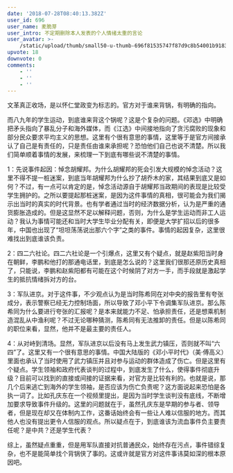 ```yaml
---
date: '2018-07-28T08:40:13.382Z'
user_id: 696
user_name: 麦脆芽
user_intro: 不定期删除本人发表的个人情绪太重的言论
user_avatar: >-
    /static/upload/thumb/small50-u-thumb-696f81535747f87d9c8b54001b9183fc3579e3cfb27.png
upvote: 18
downvote: 0
comments:
    - ''
    - ''
    - ''
---
```


文革真正收场，是以怀仁堂政变为标志的。官方对于谁来背锅，有明确的指向。

而八九年的学生运动，到底谁来背这个锅呢？这是个复杂的问题。《邓选》中明确把矛头指向了暴乱分子和海外媒体，而《江选》中间接地指向了贪污腐败的现象和部分民众要求平均主义的思想。这里有个很有意思的事情，这里等于是官方间接承认了自己是有责任的，只是责任由谁来承担呢？恐怕他们自己也说不清楚。所以我们简单顺着事情的发展，来梳理一下到底有哪些说不清楚的事情。

  

1：先说事件起因：悼念胡耀邦。为什么胡耀邦的死会引发大规模的悼念活动？这里不得不提一桩迷案，到底当年胡耀邦为什么抄了胡乔木的家，其结果到底又是如何？不过，有一点可以肯定的是，悼念活动源自于胡耀邦当政期间的表现是比较受学生拥护的。之所以要提起那桩迷案，是因为这件事情的真相，很可能会为我们揭示出当时的真实的时代背景。也有学者通过当时的经济数据分析，认为是严重的通货膨胀造成的。但是这显然不足以解释问题，否则，为什么是学生运动而非工人运动？我认为事情可能还和当时大学生毕业分配有关，即便是大学扩招以后的很多年，中国也出现了“坦坦荡荡说出那六个字”之类的事件。事情的起因复杂，这里很难找出到底谁该负责。

  

2：四二六社论。四二六社论是一个引爆点，这里又有个疑点，就是赵紫阳当时身在朝鲜，李鹏和他打的那通电话里，到底是怎么说的？这里我们很那还原历史真相了，只能说，李鹏和赵紫阳都有可能在这个时候阴了对方一手，而手段就是激起学生的抵抗情绪拆对方的台。

  

3：军队进京。对于这件事，不少观点认为是当时陈希同在对中央的报告里有夸张成分，表示警察已经无力控制场面，所以导致了邓小平下令调集军队进京。那么陈希同为什么要进行夸张的汇报呢？是本来就能力不足、怕承担责任，还是想乘机制造混乱从中渔利呢？不过无论哪种猜测，陈希同有无法推卸的责任。但是以陈希同的职位来看，显然，他并不是最主要的责任人。

  

4：从对峙到清场。显然，军队进京以后没有马上发生武力镇压，否则就不叫“六四”了。这里又有一个很有意思的事情。中国大陆版的《邓小平时代》（美·傅高义）里面也承认了当时使用了武力镇压并且对参与运动的群体造成了伤亡。但是这里有个疑点。学生领袖和政府代表谈判的过程中，到底发生了什么，使得事件彻底升级？目前可以找到的直接或间接的证据来看，对官方是比较有利的。也就是说，那几个后来逃亡到海外的学生领袖，是否应该为伤亡负责呢？这方面说起来恐怕是各执一词了。比如孔庆东在一个视频里提出，是因为当时学生谈判没有底线，不断增加要求导致事件升级的。这里的问题就在于，虽然孔庆东是早期的参与者、领导者，但是现在却又在体制内工作，这番话始终会有一些让人难以信服的地方。而其他人也没有提出更令人信服的观点。所以疑点在于，到底谁该为流血事件负主要责任呢？是中共？还是学生代表？

  

综上，虽然疑点重重，但是用军队直接对抗普通民众，始终存在污点，事件错综复杂，也不是能简单找个背锅侠了事的。这或许就是官方对这件事讳莫如深的根本原因吧。
